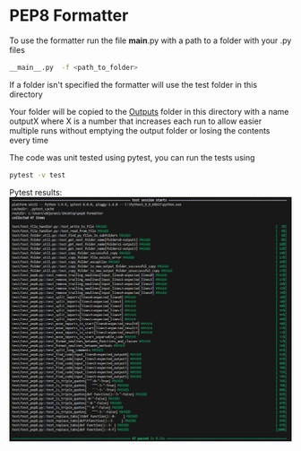 # PEP8 Formatter

To use the formatter run the file __main__.py with a path to a folder with your .py files
```sh
__main__.py  -f <path_to_folder>
```
If a folder isn't specified the formatter will use the test folder in this directory

Your folder will be copied to the [Outputs](Outputs/) folder in this directory with a name outputX where X is a number that
increases each run to allow easier multiple runs without emptying the output folder or losing the contents every time

The code was unit tested using pytest, you can run the tests using
```sh
pytest -v test
```

Pytest results:
![whole site](test/results.png)